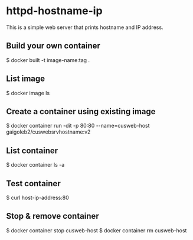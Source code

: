 # httpd-hostname-ip
This is a simple web server that prints hostname and IP address.

## Build your own container
$ docker built -t image-name:tag .

## List image
$ docker image ls

## Create a container using existing image
$ docker container run -dit -p 80:80 --name=cusweb-host gaigoleb2/cuswebsrvhostname:v2

## List container
$ docker container ls -a

## Test container
$ curl host-ip-address:80

## Stop & remove container
$ docker container stop cusweb-host
$ docker container rm cusweb-host

